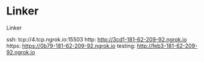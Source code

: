 # Linker
Linker

ssh: tcp://4.tcp.ngrok.io:15503 
http: http://3cd1-181-62-209-92.ngrok.io 
https: https://0b79-181-62-209-92.ngrok.io 
testing: http://feb3-181-62-209-92.ngrok.io 
